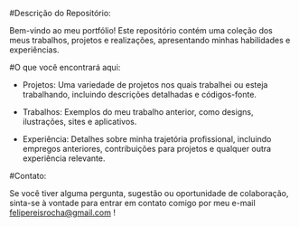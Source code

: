 #Descrição do Repositório:

Bem-vindo ao meu portfólio! Este repositório contém uma coleção dos meus trabalhos, projetos e realizações, apresentando minhas habilidades e experiências.

#O que você encontrará aqui:

- Projetos:
   Uma variedade de projetos nos quais trabalhei ou esteja trabalhando, incluindo descrições detalhadas e códigos-fonte.

- Trabalhos:
  Exemplos do meu trabalho anterior, como designs, ilustrações, sites e aplicativos.

- Experiência:
  Detalhes sobre minha trajetória profissional, incluindo empregos anteriores, contribuições para projetos e qualquer outra experiência relevante.

#Contato:

Se você tiver alguma pergunta, sugestão ou oportunidade de colaboração, sinta-se à vontade para entrar em contato comigo por meu e-mail felipereisrocha@gmail.com !

